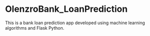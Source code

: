 # OlenzroBank_LoanPrediction
This is a bank loan prediction app developed using machine learning algorithms and Flask Python.
